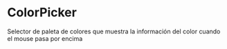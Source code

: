 # ColorPicker
Selector de paleta de colores que muestra la información del color cuando el mouse pasa por encima 
